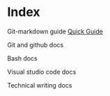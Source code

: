 # Index #

Git-markdown guide 
[Quick Guide](markdown/git-markdown.md)




Git and github docs 

Bash docs 

Visual studio code docs

Technical writing docs

